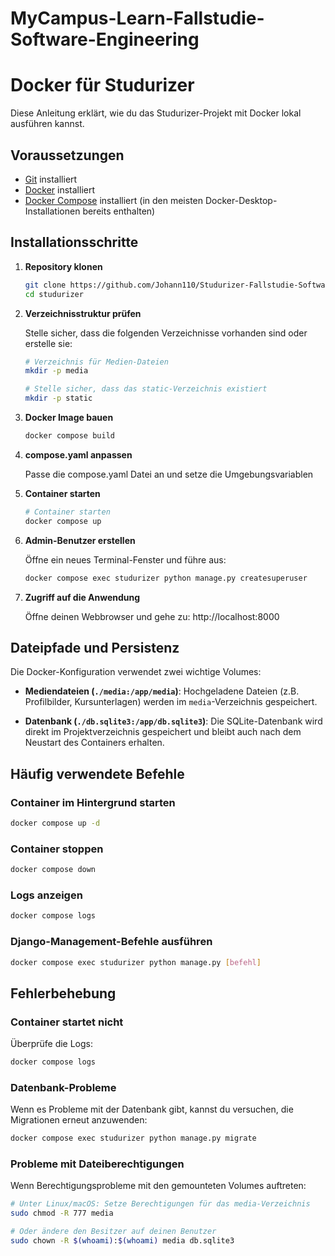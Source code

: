 # MyCampus-Learn-Fallstudie-Software-Engineering

# Docker für Studurizer

Diese Anleitung erklärt, wie du das Studurizer-Projekt mit Docker lokal ausführen kannst.

## Voraussetzungen

- [Git](https://git-scm.com/downloads) installiert
- [Docker](https://docs.docker.com/get-docker/) installiert
- [Docker Compose](https://docs.docker.com/compose/install/) installiert (in den meisten Docker-Desktop-Installationen bereits enthalten)

## Installationsschritte

1. **Repository klonen**

   ```bash
   git clone https://github.com/Johann110/Studurizer-Fallstudie-Software-Engineering.git
   cd studurizer
   ```

2. **Verzeichnisstruktur prüfen**

   Stelle sicher, dass die folgenden Verzeichnisse vorhanden sind oder erstelle sie:
   ```bash
   # Verzeichnis für Medien-Dateien
   mkdir -p media
   
   # Stelle sicher, dass das static-Verzeichnis existiert
   mkdir -p static
   ```

3. **Docker Image bauen**

   ```bash
   docker compose build
   ```

4. **compose.yaml anpassen**

   Passe die compose.yaml Datei an und setze die Umgebungsvariablen


5. **Container starten**

   ```bash
   # Container starten
   docker compose up
   ```

5. **Admin-Benutzer erstellen**

   Öffne ein neues Terminal-Fenster und führe aus:
   ```bash
   docker compose exec studurizer python manage.py createsuperuser
   ```

6. **Zugriff auf die Anwendung**

   Öffne deinen Webbrowser und gehe zu: http://localhost:8000

## Dateipfade und Persistenz

Die Docker-Konfiguration verwendet zwei wichtige Volumes:

- **Mediendateien (`./media:/app/media`)**: Hochgeladene Dateien (z.B. Profilbilder, Kursunterlagen) werden im `media`-Verzeichnis gespeichert.

- **Datenbank (`./db.sqlite3:/app/db.sqlite3`)**: Die SQLite-Datenbank wird direkt im Projektverzeichnis gespeichert und bleibt auch nach dem Neustart des Containers erhalten.

## Häufig verwendete Befehle

### Container im Hintergrund starten
```bash
docker compose up -d
```

### Container stoppen
```bash
docker compose down
```

### Logs anzeigen
```bash
docker compose logs
```

### Django-Management-Befehle ausführen
```bash
docker compose exec studurizer python manage.py [befehl]
```

## Fehlerbehebung

### Container startet nicht
Überprüfe die Logs:
```bash
docker compose logs
```

### Datenbank-Probleme
Wenn es Probleme mit der Datenbank gibt, kannst du versuchen, die Migrationen erneut anzuwenden:
```bash
docker compose exec studurizer python manage.py migrate
```

### Probleme mit Dateiberechtigungen
Wenn Berechtigungsprobleme mit den gemounteten Volumes auftreten:
```bash
# Unter Linux/macOS: Setze Berechtigungen für das media-Verzeichnis
sudo chmod -R 777 media

# Oder ändere den Besitzer auf deinen Benutzer
sudo chown -R $(whoami):$(whoami) media db.sqlite3
```